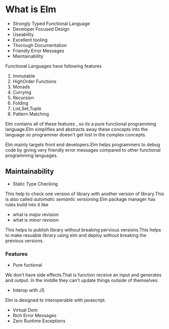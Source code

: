 
# What is Elm 

- Strongly Typed Functional Language
- Developer Focused Design
- Useability
- Excellent tooling
- Thorough Documentation
- Friendly Error Messages
- Maintainability

Functional Languages have following features

1. Immutable
2. HighOrder Functions
3. Monads
4. Currying
5. Recursion
6. Folding
7. List,Set,Tuple
8. Pattern Matching

Elm contains all of these features , so its a pure functional programming language.Elm simplifies and abstracts away these concepts into the language so programmer doesn't get lost in the complex concepts.

Elm mainly targets front end developers.Elm helps programmers to debug code by giving very friendly error messages compared to other functional programming languages.

## Maintainability

- Static Type Checking

This help to check one version of library with another version of library.This is also called *automatic semantic versioning*.Elm package manager has rules build into it like

- what is major revision
- what is minor revision

This helps to publish library without breaking pervious versions.This helps to make resuable library using elm and deploy without breaking the previous versions.


### Features

- Pure fuctional

We don't have side effects.That is function receive an input and generates and output. In the middle they can't update things outside of themselves.

- Interop with JS

Elm is designed to interoperable with javascript.

- Virtual Dom
- Rich Error Messages
- Zero Runtime Exceptions
